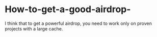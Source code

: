 # How-to-get-a-good-airdrop-
I think that to get a powerful airdrop, you need to work only on proven projects with a large cache.
